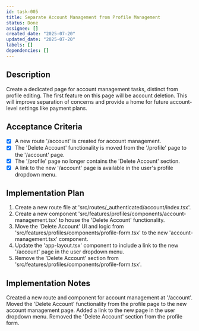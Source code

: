 ```yaml
---
id: task-005
title: Separate Account Management from Profile Management
status: Done
assignee: []
created_date: "2025-07-20"
updated_date: "2025-07-20"
labels: []
dependencies: []
---
```


## Description

Create a dedicated page for account management tasks, distinct from profile editing. The first feature on this page will be account deletion. This will improve separation of concerns and provide a home for future account-level settings like payment plans.

## Acceptance Criteria

- [x] A new route '/account' is created for account management.
- [x] The 'Delete Account' functionality is moved from the '/profile' page to the '/account' page.
- [x] The '/profile' page no longer contains the 'Delete Account' section.
- [x] A link to the new '/account' page is available in the user's profile dropdown menu.

## Implementation Plan

1. Create a new route file at 'src/routes/\_authenticated/account/index.tsx'.
2. Create a new component 'src/features/profiles/components/account-management.tsx' to house the 'Delete Account' functionality.
3. Move the 'Delete Account' UI and logic from 'src/features/profiles/components/profile-form.tsx' to the new 'account-management.tsx' component.
4. Update the 'app-layout.tsx' component to include a link to the new '/account' page in the user dropdown menu.
5. Remove the 'Delete Account' section from 'src/features/profiles/components/profile-form.tsx'.

## Implementation Notes

Created a new route and component for account management at '/account'. Moved the 'Delete Account' functionality from the profile page to the new account management page. Added a link to the new page in the user dropdown menu. Removed the 'Delete Account' section from the profile form.
